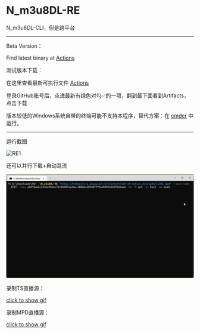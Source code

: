 # N_m3u8DL-RE
N_m3u8DL-CLI，但是跨平台

---
Beta Version：

Find latest binary at [Actions](https://github.com/nilaoda/N_m3u8DL-RE/actions)

测试版本下载：

在这里查看最新可执行文件 [Actions](https://github.com/nilaoda/N_m3u8DL-RE/actions)

登录GitHub账号后，点进最新有绿色对勾✅的一项，翻到最下面看到Artifacts，点击下载

版本较低的Windows系统自带的终端可能不支持本程序，替代方案：在 [cmder](https://github.com/cmderdev/cmder) 中运行。

---

运行截图

![RE1](img/RE.gif)

还可以并行下载+自动混流


![RE2](img/RE2.gif)

录制TS直播源：

[click to show gif](http://pan.iqiyi.com/file/paopao/W0LfmaMRvuA--uCdOpZ1cldM5JCVhMfIm7KFqr4oKCz80jLn0bBb-9PWmeCFZ-qHpAaQydQ1zk-CHYT_UbRLtw.gif)

录制MPD直播源：

[click to show gif](http://pan.iqiyi.com/file/paopao/nmAV5MOh0yIyHhnxdgM_6th_p2nqrFsM4k-o3cUPwUa8Eh8QOU4uyPkLa_BlBrMa3GBnKWSk8rOaUwbsjKN14g.gif)